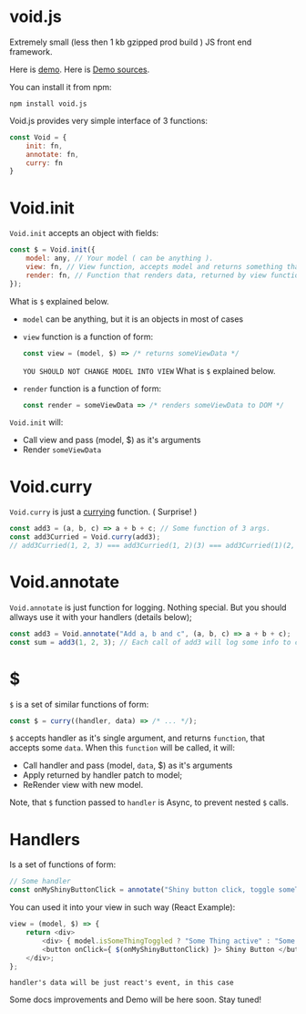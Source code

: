 # void.js
Extremely small (less then 1 kb gzipped prod build ) JS front end framework.

Here is [demo](https://kirill-gavrilyuk.github.io/void.js-demo/index.html).
Here is [Demo sources](https://github.com/kirill-gavrilyuk/void.js-demo).


You can install it from npm:
```
npm install void.js
```

Void.js provides very simple interface of 3 functions:
```javascript
const Void = {
    init: fn,
    annotate: fn,
    curry: fn
}
```

# Void.init
`Void.init` accepts an object with fields: 
```javascript
const $ = Void.init({
    model: any, // Your model ( can be anything ).
    view: fn, // View function, accepts model and returns something that render function can render.  
    render: fn, // Function that renders data, returned by view function into DOM.
});
```
What is `$` explained below.

- `model` can be anything, but it is an objects in most of cases

- `view` function is a function of form:
    ```javascript
    const view = (model, $) => /* returns someViewData */
    ```
    `YOU SHOULD NOT CHANGE MODEL INTO VIEW`
    What is `$` explained below.

- `render` function is a function of form:
    ```javascript
    const render = someViewData => /* renders someViewData to DOM */
    ```

`Void.init` will:
- Call view and pass (model, $) as it's arguments
- Render `someViewData` 

# Void.curry
`Void.curry` is just a [currying](https://en.wikipedia.org/wiki/Currying) function. ( Surprise! )
```javascript
const add3 = (a, b, c) => a + b + c; // Some function of 3 args.
const add3Curried = Void.curry(add3);
// add3Curried(1, 2, 3) === add3Curried(1, 2)(3) === add3Curried(1)(2, 3) === add3Curried(1)(2)(3)
```

# Void.annotate
`Void.annotate` is just function for logging. Nothing special. But you should allways use it with your handlers (details below);
```javascript
const add3 = Void.annotate("Add a, b and c", (a, b, c) => a + b + c);
const sum = add3(1, 2, 3); // Each call of add3 will log some info to console (in dev build only).
```

# $
`$` is a set of similar functions of form:
```javascript
const $ = curry((handler, data) => /* ... */);
```
`$` accepts handler as it's single argument, and returns `function`, that accepts some `data`. When this `function` will be called, it will:
- Call handler and pass (model, `data`, $) as it's arguments
- Apply returned by handler patch to model;
- ReRender view with new model.

Note, that `$` function passed to `handler` is Async, to prevent nested `$` calls.

# Handlers
Is a set of functions of form:
```javascript
// Some handler
const onMyShinyButtonClick = annotate("Shiny button click, toggle someThing", (model, data, $) => ({ isSomeThingActive: !model.isSomeThingActive }));
```
You can used it into your view in such way (React Example): 
```javascript
view = (model, $) => {
    return <div>
        <div> { model.isSomeThingToggled ? "Some Thing active" : "Some Thing inactive" } </div>
        <button onClick={ $(onMyShinyButtonClick) }> Shiny Button </button>
    </div>;
};
```
`handler's data will be just react's event, in this case`

Some docs improvements and Demo will be here soon. Stay tuned!

